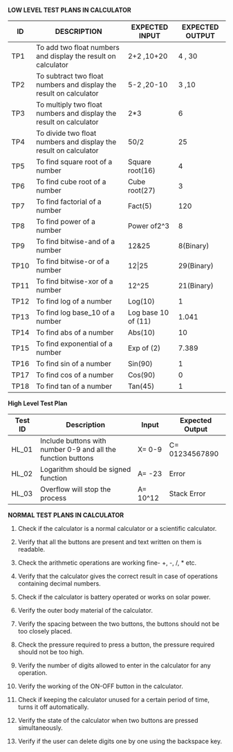 **LOW LEVEL TEST PLANS IN CALCULATOR**

| ID   | DESCRIPTION                                                         | EXPECTED INPUT      | EXPECTED OUTPUT |
|------|---------------------------------------------------------------------|---------------------|-----------------|
| TP1  | To add two float numbers and  display the result on calculator      | 2+2 ,10+20                | 4 , 30             |
| TP2  | To subtract two float numbers and  display the result on calculator | 5-2  ,20-10               | 3 ,10              |
| TP3  | To multiply two float numbers and  display the result on calculator | 2*3             | 6             |
| TP4  | To divide two float numbers and  display the result on calculator   | 50/2                | 25              |
| TP5  | To find square root of a number                                     | Square root(16)     | 4               |
| TP6  | To find cube root of a number                                       | Cube root(27)       | 3               |
| TP7  | To find factorial of a number                                       | Fact(5)             | 120             |
| TP8  | To find power of a number                                           | Power of2^3         | 8               |
| TP9  | To find bitwise-and of a number                                     | 12&25               | 8(Binary)       |
| TP10 | To find bitwise-or of a number                                      | 12\|25              | 29(Binary)      |
| TP11 | To find bitwise-xor of a number                                     | 12^25               | 21(Binary)      |
| TP12 | To find log of a number                                             | Log(10)             | 1               |
| TP13 | To find log base_10 of a number                                     | Log base 10 of (11) | 1.041           |
| TP14 | To find abs of a number                                             | Abs(10)             | 10              |
| TP15 | To find exponential of a number                                     | Exp of (2)          | 7.389           |
| TP16 | To find sin of a number                                            | Sin(90)             | 1                |
| TP17 | To find cos of a number                                          | Cos(90)             | 0                  |
| TP18 | To find tan of a number                                         | Tan(45)             | 1                   |



**High Level Test Plan**
 
|Test ID   |Description   |Input   |Expected Output   |
|---|---|---|---|
|HL_01   |Include buttons with number 0-9 and all the function buttons   |X= 0-9   |C= 01234567890   |
|HL_02   |Logarithm should be signed function   |A= -23   |Error   |
|HL_03   |Overflow will stop the process   |A= 10^12   |Stack Error   |


**NORMAL TEST PLANS IN CALCULATOR**

1. Check if the calculator is a normal calculator or a scientific calculator.
2. Verify that all the buttons are present and text written on them is readable.
3. Check the arithmetic operations are working fine- +, -, /, \* etc.

4. Verify that the calculator gives the correct result in case of operations containing decimal numbers.
5. Check if the calculator is battery operated or works on solar power.
6. Verify the outer body material of the calculator.
7. Verify the spacing between the two buttons, the buttons should not be too closely placed.
8. Check the pressure required to press a button, the pressure required should not be too high.
9. Verify the number of digits allowed to enter in the calculator for any operation.
10. Verify the working of the ON-OFF button in the calculator.
11. Check if keeping the calculator unused for a certain period of time, turns it off automatically.
12. Verify the state of the calculator when two buttons are pressed simultaneously.
13. Verify if the user can delete digits one by one using the backspace key.
